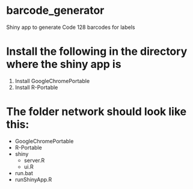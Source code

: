 # barcode_generator
Shiny app to generate Code 128 barcodes for labels

# Install the following in the directory where the shiny app is
1. Install GoogleChromePortable
2. Install R-Portable

# The folder network should look like this:
+ GoogleChromePortable
+ R-Portable
+ shiny
    - server.R
    - ui.R
+ run.bat
+ runShinyApp.R
